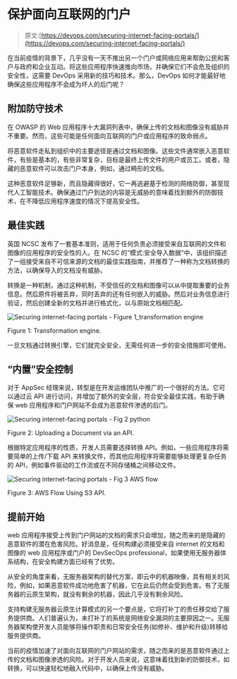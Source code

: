 # 保护面向互联网的门户

> 原文:[https://devops.com/securing-internet-facing-portals/](https://devops.com/securing-internet-facing-portals/)

在当前疫情的背景下，几乎没有一天不推出另一个门户或网络应用来帮助公民和客户与政府和企业互动。将这些应用程序快速推向市场，并确保它们不会危及组织的安全性，这需要 DevOps 采用新的技巧和技术。那么，DevOps 如何才能最好地确保这些应用程序不会成为坏人的后门呢？

## **附加防守技术**

在 OWASP 的 Web 应用程序十大漏洞列表中，确保上传的文档和图像没有威胁并不重要。然而，这些可能是任何面向互联网的门户或应用程序的致命弱点。

将恶意软件走私到组织中的主要途径是通过文档和图像。这些文件通常嵌入恶意软件，有些是基本的，有些非常复杂，目标是最终上传文件的用户或员工。或者，隐藏的恶意软件可以攻击门户本身，例如，通过畸形的文档。

这种恶意软件足够新，而且隐藏得很好，它一再逃避基于检测的网络防御，甚至现代人工智能技术。确保通过门户到达的内容是无威胁的意味着找到额外的防御技术，在不降低应用程序速度的情况下提高安全性。

## **最佳实践**

英国 NCSC 发布了一套基本准则，适用于任何负责必须接受来自互联网的文件和图像的应用程序的安全性的人。在 NCSC 的“模式:安全导入数据”中，该组织描述了一组接受来自不可信来源的文档的最佳实践指南，并推荐了一种称为文档转换的方法，以确保导入的文档没有威胁。

转换是一种机制，通过这种机制，不受信任的文档和图像可以从中提取重要的业务信息。然后原件将被丢弃，同时丢弃的还有任何嵌入的威胁。然后对业务信息进行验证，然后创建全新的文档并进行格式化，以与原始文档相匹配。

![Securing internet-facing portals - Figure 1_transformation engine](../Images/b0b1ccf6c1c73bf47154a71e1ebd7873.png)

Figure 1: Transformation engine.

一旦文档通过转换引擎，它们就完全安全，无需任何进一步的安全措施即可使用。

## **“内置”安全控制**

对于 AppSec 经理来说，转型是在开发运维团队中推广的一个很好的方法。它可以通过云 API 进行访问，并增加了额外的安全层，符合安全最佳实践，有助于确保 web 应用程序和门户网站不会成为恶意软件渗透的后门。

![Securing internet-facing portals - Fig 2 python](../Images/59234260acd865b6ab65274a3f4aaa29.png)

Figure 2: Uploading a Document via an API.

根据特定应用程序的性质，开发人员需要选择转换 API。例如，一些应用程序将需要简单的上传/下载 API 来转换文件，而其他应用程序将需要能够处理更复杂任务的 API，例如事件驱动的工作流或在不同存储桶之间移动文件。

![Securing internet-facing portals - Fig 3 AWS flow](../Images/d70efbdc960ca3de3e7021379de65b6a.png)

Figure 3: AWS Flow Using S3 API.

## **提前开始**

web 应用程序接受上传到门户网站的文档的需求只会增加，随之而来的是隐藏的恶意软件的潜在危害风险。好消息是，任何构建必须接受来自 internet 的文档和图像的 web 应用程序或门户的 DevSecOps professional，如果使用无服务器体系结构，在安全构建方面已经有了优势。

从安全的角度来看，无服务器架构的替代方案，即云中的机器映像，具有相关的风险，例如，如果恶意软件成功地危害了机器，它在此后仍然会受到危害。有了无服务器的云原生架构，就没有剩余的机器，因此几乎没有剩余风险。

支持构建无服务器云原生计算模式的另一个要点是，它将打补丁的责任移交给了服务提供商。人们普遍认为，未打补丁的系统是网络安全漏洞的主要原因之一。无服务器架构使开发人员能够将操作职责和日常安全任务(如修补、维护和升级)转移给服务提供商。

当前的疫情加速了对面向互联网的门户网站的需求，随之而来的是恶意软件通过上传的文档和图像渗透的风险。对于开发人员来说，这意味着找到新的防御技术，如转换，可以快速轻松地融入代码中，以确保上传没有威胁。